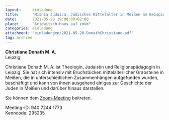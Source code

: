 ```yaml
---
layout:     einladung
title:      "Misnia Judaica. Jüdisches Mittelalter in Meißen am Beispiel von Grabsteinfunden"
date:       2021-05-20 19:00:00+02:00
place:      "Ariowitsch-Haus auf zoom"
categories: einladung
attachment: "einladungen/2021-05-20-DonathChristiane.pdf"
tag: archive
---
```


**Christiane Donath M. A.**
<br>
Leipzig

Christiane Donath M. A. ist Theologin, Judaistin und Religionspädagogin in Leipzig. Sie hat sich intensiv mit  Bruchstücken mittelalterlicher Grabsteine in Meißen, die in unterschiedlichen Zusammenhängen aufgefunden wurden, beschäftigt und kann von ihnen ausgehend einiges zur Geschichte der Juden in Meißen und darüber hinaus darstellen.

Sie können dem
<a class="link" href="https://zoom.us/j/94072441773?pwd=aXRLMFplWnV3dHozTTY2Y3RpelM5Zz09">Zoom-Meeting</a>
beitreten.

Meeting-ID: 940 7244 1773
<br />
Kenncode: 295235

